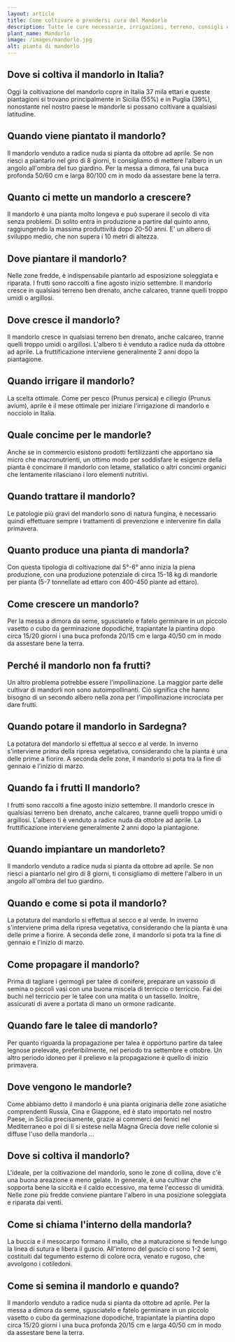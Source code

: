```yaml
---
layout: article
title: Come coltivare e prendersi cura del Mandorlo
description: Tutte le cure necessarie, irrigazioni, terreno, consigli e molto altro sulla coltivazione del Mandorlo
plant_name: Mandorlo
image: /images/mandorlo.jpg
alt: pianta di mandorlo
---
```


## Dove si coltiva il mandorlo in Italia?

Oggi la coltivazione del mandorlo copre in Italia 37 mila ettari e queste piantagioni si trovano principalmente in Sicilia (55%) e in Puglia (39%), nonostante nel nostro paese le mandorle si possano coltivare a qualsiasi latitudine.

## Quando viene piantato il mandorlo?

Il mandorlo venduto a radice nuda si pianta da ottobre ad aprile. Se non riesci a piantarlo nel giro di 8 giorni, ti consigliamo di mettere l'albero in un angolo all'ombra del tuo giardino. Per la messa a dimora, fai una buca profonda 50/60 cm e larga 80/100 cm in modo da assestare bene la terra.

## Quanto ci mette un mandorlo a crescere?

Il mandorlo è una pianta molto longeva e può superare il secolo di vita senza problemi. Di solito entra in produzione a partire dal quinto anno, raggiungendo la massima produttività dopo 20-50 anni. E' un albero di sviluppo medio, che non supera i 10 metri di altezza.

## Dove piantare il mandorlo?

Nelle zone fredde, è indispensabile piantarlo ad esposizione soleggiata e riparata. I frutti sono raccolti a fine agosto inizio settembre. Il mandorlo cresce in qualsiasi terreno ben drenato, anche calcareo, tranne quelli troppo umidi o argillosi.

## Dove cresce il mandorlo?

Il mandorlo cresce in qualsiasi terreno ben drenato, anche calcareo, tranne quelli troppo umidi o argillosi. L'albero ti è venduto a radice nuda da ottobre ad aprile. La fruttificazione interviene generalmente 2 anni dopo la piantagione.

## Quando irrigare il mandorlo?

La scelta ottimale. Come per pesco (Prunus persica) e ciliegio (Prunus avium), aprile è il mese ottimale per iniziare l'irrigazione di mandorlo e nocciolo in Italia.

## Quale concime per le mandorle?

Anche se in commercio esistono prodotti fertilizzanti che apportano sia micro che macronutrienti, un ottimo modo per soddisfare le esigenze della pianta è concimare il mandorlo con letame, stallatico o altri concimi organici che lentamente rilasciano i loro elementi nutritivi.

## Quando trattare il mandorlo?

 Le patologie più gravi del mandorlo sono di natura fungina, è necessario quindi effettuare sempre i trattamenti di prevenzione e intervenire fin dalla primavera.

## Quanto produce una pianta di mandorla?

Con questa tipologia di coltivazione dal 5°-6° anno inizia la piena produzione, con una produzione potenziale di circa 15-18 kg di mandorle per pianta (5-7 tonnellate ad ettaro con 400-450 piante ad ettaro).

## Come crescere un mandorlo?

 Per la messa a dimora da seme, sgusciatelo e fatelo germinare in un piccolo vasetto o cubo da germinazione dopodiché, trapiantate la piantina dopo circa 15/20 giorni i una buca profonda 20/15 cm e larga 40/50 cm in modo da assestare bene la terra.

## Perché il mandorlo non fa frutti?

Un altro problema potrebbe essere l'impollinazione. La maggior parte delle cultivar di mandorli non sono autoimpollinanti. Ciò significa che hanno bisogno di un secondo albero nella zona per l'impollinazione incrociata per dare frutti.

## Quando potare il mandorlo in Sardegna?

 La potatura del mandorlo si effettua al secco e al verde. In inverno s'interviene prima della ripresa vegetativa, considerando che la pianta è una delle prime a fiorire. A seconda delle zone, il mandorlo si pota tra la fine di gennaio e l'inizio di marzo.

## Quando fa i frutti Il mandorlo?

 I frutti sono raccolti a fine agosto inizio settembre. Il mandorlo cresce in qualsiasi terreno ben drenato, anche calcareo, tranne quelli troppo umidi o argillosi. L'albero ti è venduto a radice nuda da ottobre ad aprile. La fruttificazione interviene generalmente 2 anni dopo la piantagione.

## Quando impiantare un mandorleto?

Il mandorlo venduto a radice nuda si pianta da ottobre ad aprile. Se non riesci a piantarlo nel giro di 8 giorni, ti consigliamo di mettere l'albero in un angolo all'ombra del tuo giardino.

## Quando e come si pota il mandorlo?

La potatura del mandorlo si effettua al secco e al verde. In inverno s'interviene prima della ripresa vegetativa, considerando che la pianta è una delle prime a fiorire. A seconda delle zone, il mandorlo si pota tra la fine di gennaio e l'inizio di marzo.

## Come propagare il mandorlo?

 Prima di tagliare i germogli per talee di conifere, preparare un vassoio di semina o piccoli vasi con una buona miscela di terriccio o terriccio. Fai dei buchi nel terriccio per le talee con una matita o un tassello. Inoltre, assicurati di avere a portata di mano un ormone radicante.

## Quando fare le talee di mandorlo?

Per quanto riguarda la propagazione per talea è opportuno partire da talee legnose prelevate, preferibilmente, nel periodo tra settembre e ottobre. Un altro periodo idoneo per il prelievo e la propagazione è quello di inizio primavera.

## Dove vengono le mandorle?

Come abbiamo detto il mandorlo è una pianta originaria delle zone asiatiche comprendenti Russia, Cina e Giappone, ed è stato importato nel nostro Paese, in Sicilia precisamente, grazie ai commerci dei fenici nel Mediterraneo e poi di lì si estese nella Magna Grecia dove nelle colonie si diffuse l'uso della mandorla ...

## Dove si coltiva il mandorlo?

L'ideale, per la coltivazione del mandorlo, sono le zone di collina, dove c'è una buona areazione e meno gelate. In generale, è una cultivar che sopporta bene la siccità e il caldo eccessivo, ma teme l'eccesso di umidità. Nelle zone più fredde conviene piantare l'albero in una posizione soleggiata e riparata dai venti.

## Come si chiama l'interno della mandorla?

La buccia e il mesocarpo formano il mallo, che a maturazione si fende lungo la linea di sutura e libera il guscio. All'interno del guscio ci sono 1-2 semi, costituiti dal tegumento esterno di colore ocra, venato e rugoso, che avvolgono i cotiledoni.

## Come si semina il mandorlo e quando?

Il mandorlo venduto a radice nuda si pianta da ottobre ad aprile. Per la messa a dimora da seme, sgusciatelo e fatelo germinare in un piccolo vasetto o cubo da germinazione dopodiché, trapiantate la piantina dopo circa 15/20 giorni i una buca profonda 20/15 cm e larga 40/50 cm in modo da assestare bene la terra.


